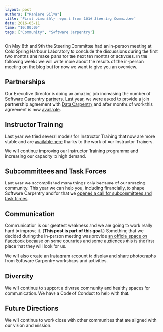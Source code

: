 ```yaml
---
layout: post
authors: ["Raniere Silva"]
title: "First bimonthly report from 2016 Steering Committee"
date: 2016-05-11
time: "10:00:00"
tags: ["Community", "Software Carpentry"]
---
```

On May 8th and 9th the Steering Committee had an in-person meeting at Cold
Spring Harbour Laboratory to conclude the discussions during the first
two months and make plans for the next ten months of activities.
In the following weeks we will write more about the results of the in-person
meeting on the blog but for now we want to give you an overview.

## Partnerships

Our Executive Director is doing an amazing job increasing the number of Software
Carpentry [partners](http://software-carpentry.org/scf/partners/). Last year,
we were asked to provide a join partnership agreement with [Data
Carpentry](http://datacarpentry.org/)
and after months of work this agreement is now
[available](http://software-carpentry.org/scf/join/).

## Instructor Training

Last year we tried several models for Instructor Training
that now are more stable and are [available here]({{site.training_url}})
thanks to the work of our Instructor Trainers.

We will continue improving our Instructor Training programme
and increasing our capacity to high demand.

## Subcommittees and Task Forces

Last year we accomplished many things only because of our amazing community.
This year we can help you, including financially, to shape Software Carpentry and for that we [opened a
call for subcommittees and task
forces](http://software-carpentry.org/blog/2016/04/subcommittes-taskforces.html).

## Communication

Communication is our greatest weakness and we are going to work really hard to
improve it. (**This post is part of this goal.**) Something that we decided
during the in-person meeting was provide [an official space on
Facebook](https://www.facebook.com/groups/17942228448/) because on some
countries and some audiences this is the first place that they will look for us.

We will also create an Instagram account to display and share photographs from
Software Carpentry workshops and activities.

## Diversity

We will continue to support a diverse community and healthy spaces for
communication. We have a [Code of
Conduct](http://software-carpentry.org/conduct) to help with that.

## Future Directions

We will continue to work close with other communities that are aligned with our
vision and mission.
